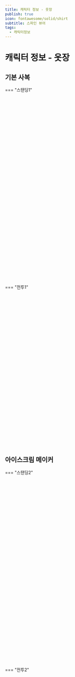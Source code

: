 ```yaml
---
title: 캐릭터 정보 - 옷장
publish: true
icon: fontawesome/solid/shirt
subtitle: 스파인 뷰어
tags:
  - 캐릭터정보
---
```


# 캐릭터 정보 - 옷장

## 기본 사복

=== "스탠딩1"
    <script src="https://vitamink1.github.io/mkdocs-test/javascripts/spine-player.min.js"></script>
    <link rel="stylesheet" href="https://vitamink1.github.io/mkdocs-test/css/spine-player.css" />
    <div id="player-container1" style="width: 480px; height: 600px; margin:0 auto;"></div>
    <script>
    new spine.SpinePlayer("player-container1", {
        skelUrl: "https://vitamink1.github.io/mkdocs-test/assets/spine/standing/Ashur.skel",
        atlasUrl: "https://vitamink1.github.io/mkdocs-test/assets/spine/standing/Ashur.atlas",
        backgroundColor: "#ffffffff",
        alpha: false,
        preserveDrawingBuffer:true,
        skin: "Normal",
        showLoading: false,
        animation: "Idle_1",
    });
    </script>

=== "전투1"
    <script src="https://vitamink1.github.io/mkdocs-test/javascripts/spine-player.min.js"></script>
    <link rel="stylesheet" href="https://vitamink1.github.io/mkdocs-test/css/spine-player.css" />
    <div id="player-container2" style="width: 360px; height: 450px; margin:0 auto;"></div>
    <script>
    new spine.SpinePlayer("player-container2", {
        skelUrl: "https://vitamink1.github.io/mkdocs-test/assets/spine/battle/Ashur.skel",
        atlasUrl: "https://vitamink1.github.io/mkdocs-test/assets/spine/battle/Ashur.atlas",
        backgroundColor: "#ffffffff",
        alpha: false,
        preserveDrawingBuffer:true,
        skin: "Normal",
        showLoading: false,
        animation: "Idle",
    });
    </script>

<br>
<br>

## 아이스크림 메이커

=== "스탠딩2"
    <script src="https://vitamink1.github.io/mkdocs-test/javascripts/spine-player.min.js"></script>
    <link rel="stylesheet" href="https://vitamink1.github.io/mkdocs-test/css/spine-player.css" />
    <div id="player-container3" style="width: 480px; height: 600px; margin:0 auto;"></div>
    <script>
    new spine.SpinePlayer("player-container3", {
        skelUrl: "https://vitamink1.github.io/mkdocs-test/assets/spine/standingskin1/AshurSkin1.skel",
        atlasUrl: "https://vitamink1.github.io/mkdocs-test/assets/spine/standingskin1/AshurSkin1.atlas",
        backgroundColor: "#ffffffff",
        alpha: false,
        preserveDrawingBuffer:true,
        skin: "Normal",
        showLoading: false,
        animation: "Idle_1",
    });
    </script>

=== "전투2"
    <script src="https://vitamink1.github.io/mkdocs-test/javascripts/spine-player.min.js"></script>
    <link rel="stylesheet" href="https://vitamink1.github.io/mkdocs-test/css/spine-player.css" />
    <div id="player-container4" style="width: 360px; height: 450px; margin:0 auto;"></div>
    <script>
    new spine.SpinePlayer("player-container4", {
        skelUrl: "https://vitamink1.github.io/mkdocs-test/assets/spine/battleskin1/AshurSkin1.skel",
        atlasUrl: "https://vitamink1.github.io/mkdocs-test/assets/spine/battleskin1/AshurSkin1.atlas",
        backgroundColor: "#ffffffff",
        alpha: false,
        preserveDrawingBuffer:true,
        skin: "Normal",
        showLoading: false,
        animation: "Idle",
    });
    </script>

<br>
<br>